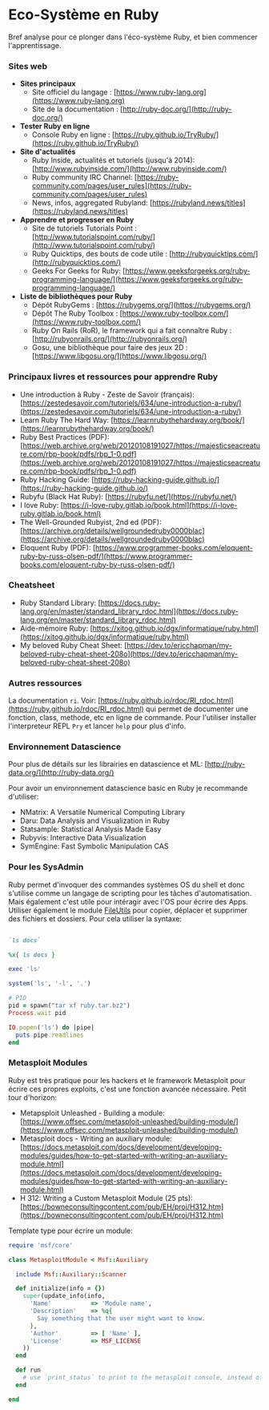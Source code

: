 # Eco-Système en Ruby

Bref analyse pour ce plonger dans l'éco-système Ruby, et bien commencer l'apprentissage.

### Sites web

* **Sites principaux**
    * Site officiel du langage : [https://www.ruby-lang.org](https://www.ruby-lang.org)
    * Site de la documentation : [http://ruby-doc.org/](http://ruby-doc.org/)
* **Tester Ruby en ligne**
    * Console Ruby en ligne : [https://ruby.github.io/TryRuby/](https://ruby.github.io/TryRuby/)
* **Site d'actualités**
    * Ruby Inside, actualités et tutoriels (jusqu'à 2014): [http://www.rubyinside.com/](http://www.rubyinside.com/)
    * Ruby community IRC Channel: [https://ruby-community.com/pages/user_rules](https://ruby-community.com/pages/user_rules)
    * News, infos, aggregated Rubyland: [https://rubyland.news/titles](https://rubyland.news/titles)
* **Apprendre et progresser en Ruby**
    * Site de tutoriels Tutorials Point : [http://www.tutorialspoint.com/ruby/](http://www.tutorialspoint.com/ruby/)
    * Ruby Quicktips, des bouts de code utile : [http://rubyquicktips.com/](http://rubyquicktips.com/)
    * Geeks For Geeks for Ruby: [https://www.geeksforgeeks.org/ruby-programming-language/](https://www.geeksforgeeks.org/ruby-programming-language/)
* **Liste de bibliothèques pour Ruby**
    * Dépôt RubyGems : [https://rubygems.org/](https://rubygems.org/)
    * Dépôt The Ruby Toolbox : [https://www.ruby-toolbox.com/](https://www.ruby-toolbox.com/)
    * Ruby On Rails (RoR), le framework qui a fait connaître Ruby : [http://rubyonrails.org/](http://rubyonrails.org/)
    * Gosu, une bibliothèque pour faire des jeux 2D : [https://www.libgosu.org/](https://www.libgosu.org/)

### Principaux livres et ressources pour apprendre Ruby

* Une introduction à Ruby - Zeste de Savoir (français): [https://zestedesavoir.com/tutoriels/634/une-introduction-a-ruby/](https://zestedesavoir.com/tutoriels/634/une-introduction-a-ruby/)
* Learn Ruby The Hard Way: [https://learnrubythehardway.org/book/](https://learnrubythehardway.org/book/)
* Ruby Best Practices (PDF): [https://web.archive.org/web/20120108191027/https://majesticseacreature.com/rbp-book/pdfs/rbp_1-0.pdf](https://web.archive.org/web/20120108191027/https://majesticseacreature.com/rbp-book/pdfs/rbp_1-0.pdf)
* Ruby Hacking Guide: [https://ruby-hacking-guide.github.io/](https://ruby-hacking-guide.github.io/)
* Rubyfu (Black Hat Ruby): [https://rubyfu.net/](https://rubyfu.net/)
* I love Ruby: [https://i-love-ruby.gitlab.io/book.html](https://i-love-ruby.gitlab.io/book.html)
* The Well-Grounded Rubyist, 2nd ed (PDF): [https://archive.org/details/wellgroundedruby0000blac](https://archive.org/details/wellgroundedruby0000blac)
*  Eloquent Ruby (PDF): [https://www.programmer-books.com/eloquent-ruby-by-russ-olsen-pdf/](https://www.programmer-books.com/eloquent-ruby-by-russ-olsen-pdf/)

### Cheatsheet

* Ruby Standard Library: [https://docs.ruby-lang.org/en/master/standard_library_rdoc.html](https://docs.ruby-lang.org/en/master/standard_library_rdoc.html)
* Aide-mémoire Ruby: [https://xitog.github.io/dgx/informatique/ruby.html](https://xitog.github.io/dgx/informatique/ruby.html)
* My beloved Ruby Cheat Sheet: [https://dev.to/ericchapman/my-beloved-ruby-cheat-sheet-208o](https://dev.to/ericchapman/my-beloved-ruby-cheat-sheet-208o)

### Autres ressources

La documentation `ri`. Voir: [https://ruby.github.io/rdoc/RI_rdoc.html](https://ruby.github.io/rdoc/RI_rdoc.html) qui permet de documenter une fonction, class, methode, etc en ligne de commande. Pour l'utiliser installer l'interpreteur REPL `Pry` et lancer `help` pour plus d'info.


### Environnement Datascience

Pour plus de détails sur les librairies en datascience et ML: [http://ruby-data.org/](http://ruby-data.org/)

Pour avoir un environnement datascience basic en Ruby je recommande d'utiliser:

* NMatrix: A Versatile Numerical Computing Library
* Daru: Data Analysis and Visualization in Ruby
* Statsample: Statistical Analysis Made Easy
* Rubyvis: Interactive Data Visualization
* SymEngine: Fast Symbolic Manipulation CAS


### Pour les SysAdmin

Ruby permet d'invoquer des commandes systèmes OS du shell et donc s'utilise comme un langage de scripting pour les tâches d'automatisation. Mais également c'est utile pour intéragir avec l'OS pour écrire des Apps. Utiliser également le module [FileUtils](https://ruby-doc.org/3.2.0/stdlibs/fileutils/FileUtils.html?ref=akshaykhot.com) pour copier, déplacer et supprimer des fichiers et dossiers. Pour cela utiliser la syntaxe:

```ruby

`ls docs`

%x{ ls docs }

exec 'ls'

system('ls', '-l', '.')

# PID
pid = spawn("tar xf ruby.tar.bz2")
Process.wait pid

IO.popen('ls') do |pipe|
  puts pipe.readlines
end
```

### Metasploit Modules
 
Ruby est très pratique pour les hackers et le framework Metasploit pour écrire ces propres exploits, c'est une fonction avancée nécessaire. Petit tour d'horizon:

* Metapsploit Unleashed - Building a module: [https://www.offsec.com/metasploit-unleashed/building-module/](https://www.offsec.com/metasploit-unleashed/building-module/)
* Metasploit docs - Writing an auxiliary module: [https://docs.metasploit.com/docs/development/developing-modules/guides/how-to-get-started-with-writing-an-auxiliary-module.html](https://docs.metasploit.com/docs/development/developing-modules/guides/how-to-get-started-with-writing-an-auxiliary-module.html)
* H 312: Writing a Custom Metasploit Module (25 pts): [https://bowneconsultingcontent.com/pub/EH/proj/H312.htm](https://bowneconsultingcontent.com/pub/EH/proj/H312.htm)

Template type pour écrire un module:

```ruby
require 'msf/core'

class MetasploitModule < Msf::Auxiliary

  include Msf::Auxiliary::Scanner

  def initialize(info = {})
    super(update_info(info,
      'Name'           => 'Module name',
      'Description'    => %q{
        Say something that the user might want to know.
      },
      'Author'         => [ 'Name' ],
      'License'        => MSF_LICENSE
    ))
  end

  def run
    # use `print_status` to print to the metasploit console, instead of `puts`
  end

end
```
